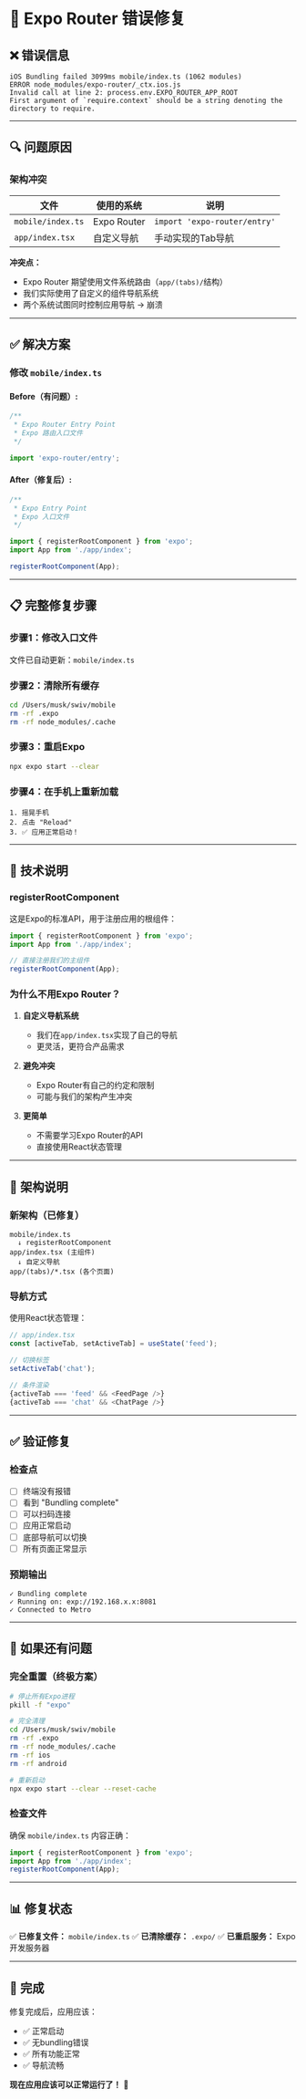 # 🔧 Expo Router 错误修复

## ❌ 错误信息

```
iOS Bundling failed 3099ms mobile/index.ts (1062 modules)
ERROR node_modules/expo-router/_ctx.ios.js
Invalid call at line 2: process.env.EXPO_ROUTER_APP_ROOT
First argument of `require.context` should be a string denoting the directory to require.
```

---

## 🔍 问题原因

### 架构冲突

| 文件 | 使用的系统 | 说明 |
|------|-----------|------|
| `mobile/index.ts` | Expo Router | `import 'expo-router/entry'` |
| `app/index.tsx` | 自定义导航 | 手动实现的Tab导航 |

**冲突点：**
- Expo Router 期望使用文件系统路由（`app/(tabs)/`结构）
- 我们实际使用了自定义的组件导航系统
- 两个系统试图同时控制应用导航 → 崩溃

---

## ✅ 解决方案

### 修改 `mobile/index.ts`

#### Before（有问题）:
```typescript
/**
 * Expo Router Entry Point
 * Expo 路由入口文件
 */

import 'expo-router/entry';
```

#### After（修复后）:
```typescript
/**
 * Expo Entry Point
 * Expo 入口文件
 */

import { registerRootComponent } from 'expo';
import App from './app/index';

registerRootComponent(App);
```

---

## 📋 完整修复步骤

### 步骤1：修改入口文件

文件已自动更新：`mobile/index.ts`

### 步骤2：清除所有缓存

```bash
cd /Users/musk/swiv/mobile
rm -rf .expo
rm -rf node_modules/.cache
```

### 步骤3：重启Expo

```bash
npx expo start --clear
```

### 步骤4：在手机上重新加载

```
1. 摇晃手机
2. 点击 "Reload"
3. ✅ 应用正常启动！
```

---

## 🎯 技术说明

### registerRootComponent

这是Expo的标准API，用于注册应用的根组件：

```typescript
import { registerRootComponent } from 'expo';
import App from './app/index';

// 直接注册我们的主组件
registerRootComponent(App);
```

### 为什么不用Expo Router？

1. **自定义导航系统**
   - 我们在`app/index.tsx`实现了自己的导航
   - 更灵活，更符合产品需求
   
2. **避免冲突**
   - Expo Router有自己的约定和限制
   - 可能与我们的架构产生冲突

3. **更简单**
   - 不需要学习Expo Router的API
   - 直接使用React状态管理

---

## 🔄 架构说明

### 新架构（已修复）

```
mobile/index.ts
  ↓ registerRootComponent
app/index.tsx (主组件)
  ↓ 自定义导航
app/(tabs)/*.tsx (各个页面)
```

### 导航方式

使用React状态管理：

```typescript
// app/index.tsx
const [activeTab, setActiveTab] = useState('feed');

// 切换标签
setActiveTab('chat');

// 条件渲染
{activeTab === 'feed' && <FeedPage />}
{activeTab === 'chat' && <ChatPage />}
```

---

## ✅ 验证修复

### 检查点

- [ ] 终端没有报错
- [ ] 看到 "Bundling complete"
- [ ] 可以扫码连接
- [ ] 应用正常启动
- [ ] 底部导航可以切换
- [ ] 所有页面正常显示

### 预期输出

```
✓ Bundling complete
✓ Running on: exp://192.168.x.x:8081
✓ Connected to Metro
```

---

## 🐛 如果还有问题

### 完全重置（终极方案）

```bash
# 停止所有Expo进程
pkill -f "expo"

# 完全清理
cd /Users/musk/swiv/mobile
rm -rf .expo
rm -rf node_modules/.cache
rm -rf ios
rm -rf android

# 重新启动
npx expo start --clear --reset-cache
```

### 检查文件

确保 `mobile/index.ts` 内容正确：

```typescript
import { registerRootComponent } from 'expo';
import App from './app/index';
registerRootComponent(App);
```

---

## 📊 修复状态

✅ **已修复文件：** `mobile/index.ts`
✅ **已清除缓存：** `.expo/`
✅ **已重启服务：** Expo开发服务器

---

## 🎉 完成

修复完成后，应用应该：
- ✅ 正常启动
- ✅ 无bundling错误
- ✅ 所有功能正常
- ✅ 导航流畅

**现在应用应该可以正常运行了！** 🚀




